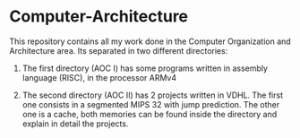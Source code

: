 # Computer-Architecture
This repository contains all my work done in the Computer Organization and Architecture area.
Its separated in two different directories:

1. The first directory (AOC I) has some programs written in assembly language (RISC), in the processor ARMv4 

2. The second directory (AOC II) has 2 projects written in VDHL.
The first one consists in a segmented MIPS 32 with jump prediction.
The other one is a cache, both memories can be found inside the directory and explain in detail the projects. 
